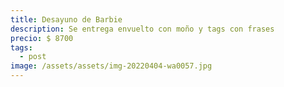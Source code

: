 ```yaml
---
title: Desayuno de Barbie
description: Se entrega envuelto con moño y tags con frases
precio: $ 8700
tags:
  - post
image: /assets/assets/img-20220404-wa0057.jpg
---
```


